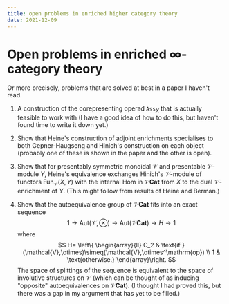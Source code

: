 ```yaml
---
title: open problems in enriched higher category theory
date: 2021-12-09
---
```


# Open problems in enriched $\infty$-category theory

Or more precisely, problems that are solved at best in a paper I haven't read.

1. A construction of the corepresenting operad $\mathtt{Ass}_X$ that is actually feasible to work with (I have a good idea of how to do this, but haven't found time to write it down yet.)

2. Show that Heine's construction of adjoint enrichments specialises to both Gepner-Haugseng and Hinich's construction on each object (probably one of these is shown in the paper and the other is open).

3. Show that for presentably symmetric monoidal $\mathcal{V}$ and presentable $\mathcal{V}$-module $Y$, Heine's equivalence exchanges Hinich's $\mathcal{V}$-module of functors $\mathrm{Fun}_\mathcal{V}(X,Y)$ with the internal Hom in $\mathcal{V}\mathbf{Cat}$ from $X$ to the dual $\mathcal{V}$-enrichment of $Y$. (This might follow from results of Heine and Berman.)

4. Show that the autoequivalence group of $\mathcal{V}\mathbf{Cat}$ fits into an exact sequence
   $$
   1\rightarrow  \mathrm{Aut}(\mathcal{V},\otimes)\rightarrow\mathrm{Aut}(\mathcal{V}\mathbf{Cat}) \rightarrow H \rightarrow 1
   $$
   where
   $$
   H= \left\{ \begin{array}{ll}
   C_2 & \text{if }(\mathcal{V},\otimes)\simeq(\mathcal{V},\otimes^\mathrm{op}) \\
   1 & \text{otherwise.}
   \end{array}\right.
   $$
   The space of splittings of the sequence is equivalent to the space of involutive structures on $\mathcal{V}$ (which can be thought of as inducing "opposite" autoequivalences on $\mathcal{V}\mathbf{Cat}$). (I thought I had proved this, but there was a gap in my argument that has yet to be filled.)
